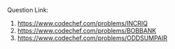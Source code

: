 Question Link: 

1. https://www.codechef.com/problems/INCRIQ
2. https://www.codechef.com/problems/BOBBANK
3. https://www.codechef.com/problems/ODDSUMPAIR
